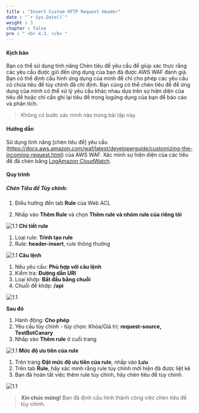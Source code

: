 ```yaml
---
title : "Insert Custom HTTP Request Header"
date : "`r Sys.Date()`"
weight : 3
chapter : false
pre : " <b> 4.3. </b> "
---
```


#### Kịch bản

Bạn có thể sử dụng tính năng Chèn tiêu đề yêu cầu để giúp xác thực rằng các yêu cầu được gửi đến ứng dụng của bạn đã được AWS WAF đánh giá. Bạn có thể định cấu hình ứng dụng của mình để chỉ cho phép các yêu cầu có chứa tiêu đề tùy chỉnh đã chỉ định. Bạn cũng có thể chèn tiêu đề để ứng dụng của mình có thể xử lý yêu cầu khác nhau dựa trên sự hiện diện của tiêu đề hoặc chỉ cần ghi lại tiêu đề trong logứng dụng của bạn để báo cáo và phân tích.

> Không có bước xác minh nào trong bài tập này.

#### Hướng dẫn

Sử dụng tính năng [chèn tiêu đề] yêu cầu (https://docs.aws.amazon.com/waf/latest/developerguide/customizing-the-incoming-request.html) của AWS WAF. Xác minh sự hiện diện của các tiêu đề đã chèn bằng [LogAmazon CloudWatch](https://docs.aws.amazon.com/AmazonCloudWatch/latest/logs/WhatIsCloudWatchLogs.html).

#### Quy trình
##### Chèn Tiêu đề Tùy chỉnh:

1. Điều hướng đến tab **Rule** của Web ACL

2. Nhấp vào **Thêm Rule** và chọn **Thêm rule và nhóm rule của riêng tôi**

![1.1](/images/4/3/s2.png)
**Chi tiết rule**

1. Loại rule: **Trình tạo rule**
2. Rule: **header-insert**, rule thông thường

![1.1](/images/4/3/detail.png)
**Câu lệnh**

1. Nếu yêu cầu: **Phù hợp với câu lệnh**
2. Kiểm tra: **Đường dẫn URI**
3. Loại khớp: **Bắt đầu bằng chuỗi**
4. Chuỗi để khớp: **/api**

![1.1](/images/4/3/statement.png)

**Sau đó**

1. Hành động: **Cho phép**
2. Yêu cầu tùy chỉnh - tùy chọn: Khóa/Giá trị: **request-source, TestBotCanary**
3. Nhấp vào **Thêm rule** ở cuối trang

![1.1](/images/4/3/then.png)
**Mức độ ưu tiên của rule**

1. Trên trang **Đặt mức độ ưu tiên của rule**, nhấp vào **Lưu**
2. Trên tab **Rule**, hãy xác minh rằng rule tùy chỉnh mới hiện đã được liệt kê
3. Bạn đã hoàn tất việc thêm rule tùy chỉnh, hãy chèn tiêu đề tùy chỉnh.

![1.1](/images/4/3/prio.png)
> **Xin chúc mừng!** Bạn đã định cấu hình thành công việc chèn tiêu đề tùy chỉnh.